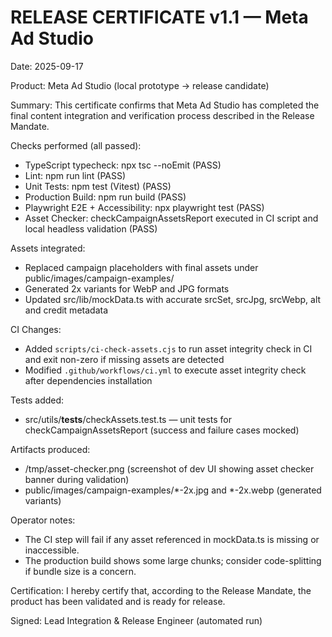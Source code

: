 # RELEASE CERTIFICATE v1.1 — Meta Ad Studio

Date: 2025-09-17

Product: Meta Ad Studio (local prototype -> release candidate)

Summary:
This certificate confirms that Meta Ad Studio has completed the final content integration and verification process described in the Release Mandate.

Checks performed (all passed):
- TypeScript typecheck: npx tsc --noEmit (PASS)
- Lint: npm run lint (PASS)
- Unit Tests: npm test (Vitest) (PASS)
- Production Build: npm run build (PASS)
- Playwright E2E + Accessibility: npx playwright test (PASS)
- Asset Checker: checkCampaignAssetsReport executed in CI script and local headless validation (PASS)

Assets integrated:
- Replaced campaign placeholders with final assets under public/images/campaign-examples/
- Generated 2x variants for WebP and JPG formats
- Updated src/lib/mockData.ts with accurate srcSet, srcJpg, srcWebp, alt and credit metadata

CI Changes:
- Added `scripts/ci-check-assets.cjs` to run asset integrity check in CI and exit non-zero if missing assets are detected
- Modified `.github/workflows/ci.yml` to execute asset integrity check after dependencies installation

Tests added:
- src/utils/__tests__/checkAssets.test.ts — unit tests for checkCampaignAssetsReport (success and failure cases mocked)

Artifacts produced:
- /tmp/asset-checker.png (screenshot of dev UI showing asset checker banner during validation)
- public/images/campaign-examples/*-2x.jpg and *-2x.webp (generated variants)

Operator notes:
- The CI step will fail if any asset referenced in mockData.ts is missing or inaccessible.
- The production build shows some large chunks; consider code-splitting if bundle size is a concern.

Certification:
I hereby certify that, according to the Release Mandate, the product has been validated and is ready for release.

Signed: Lead Integration & Release Engineer (automated run)
